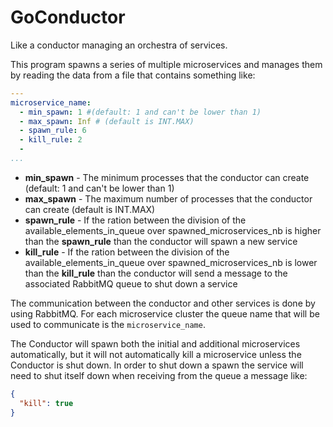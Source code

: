 # GoConductor
Like a conductor managing an orchestra of services. 

This program spawns a series of multiple microservices and manages them
by reading the data from a file that contains something like:
```yaml
---
microservice_name:
  - min_spawn: 1 #(default: 1 and can't be lower than 1)
  - max_spawn: Inf # (default is INT.MAX)
  - spawn_rule: 6 
  - kill_rule: 2  
  - 
...
```
- **min_spawn** - The minimum processes that the conductor can create (default: 1 and can't be lower than 1)
- **max_spawn** - The maximum number of processes that the conductor can create (default is INT.MAX)
- **spawn_rule** - If the ration between the division of the available_elements_in_queue over spawned_microservices_nb is higher than the **spawn_rule** than the conductor will spawn a new service
- **kill_rule** - If the ration between the division of the available_elements_in_queue over spawned_microservices_nb is lower than the **kill_rule** than the conductor will send a message to the associated RabbitMQ queue to shut down a service

The communication between the conductor and other services is done by using RabbitMQ. For each microservice cluster the queue name that will be used to communicate is the `microservice_name`.

The Conductor will spawn both the initial and additional microservices automatically, but it will not automatically kill a microservice unless the Conductor is shut down.
In order to shut down a spawn the service will need to shut itself down when receiving from the queue a message like:
```json
{
  "kill": true
}
```